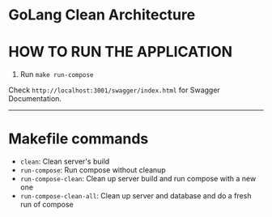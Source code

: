 # GoLang Clean Architecture

# HOW TO RUN THE APPLICATION

1. Run `make run-compose`

Check `http://localhost:3001/swagger/index.html` for Swagger Documentation.

---

# Makefile commands
* `clean`: Clean server's build
* `run-compose`: Run compose without cleanup
* `run-compose-clean`: Clean up server build and run compose with a new one
* `run-compose-clean-all`: Clean up server and database and do a fresh run of compose

